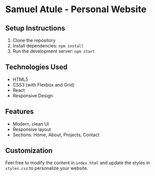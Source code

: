 # Samuel Atule - Personal Website

## Setup Instructions
1. Clone the repository
2. Install dependencies: `npm install`
3. Run the development server: `npm start`

## Technologies Used
- HTML5
- CSS3 (with Flexbox and Grid)
- React
- Responsive Design

## Features
- Modern, clean UI
- Responsive layout
- Sections: Home, About, Projects, Contact

## Customization
Feel free to modify the content in `index.html` and update the styles in `styles.css` to personalize your website.
